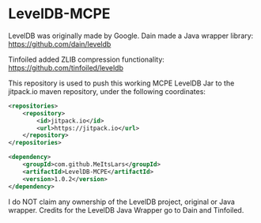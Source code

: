 # LevelDB-MCPE
LevelDB was originally made by Google. Dain made a Java wrapper library: https://github.com/dain/leveldb

Tinfoiled added ZLIB compression functionality: https://github.com/tinfoiled/leveldb

This repository is used to push this working MCPE LevelDB Jar to the jitpack.io maven repository, under the following coordinates:
```xml
<repositories>
	<repository>
	    <id>jitpack.io</id>
	    <url>https://jitpack.io</url>
	</repository>
</repositories>

<dependency>
    <groupId>com.github.MeItsLars</groupId>
    <artifactId>LevelDB-MCPE</artifactId>
    <version>1.0.2</version>
</dependency>
```

I do NOT claim any ownership of the LevelDB project, original or Java wrapper.
Credits for the LevelDB Java Wrapper go to Dain and Tinfoiled.
